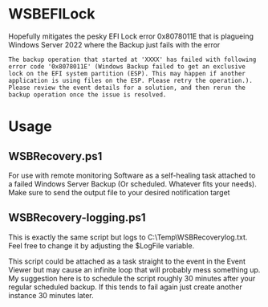 # WSBEFILock
Hopefully mitigates the pesky EFI Lock error 0x8078011E that is plagueing Windows Server 2022 where the Backup just fails with the error

  `The backup operation that started at 'XXXX' has failed with following error code '0x8078011E' (Windows Backup failed to get an exclusive lock on the EFI system partition (ESP). This may happen if another application is using files on the ESP. Please retry the operation.). Please review the event details for a solution, and then rerun the backup operation once the issue is resolved. `

# Usage

  ## WSBRecovery.ps1
  For use with remote monitoring Software as a self-healing task attached to a failed Windows Server Backup (Or scheduled. Whatever fits your needs). Make sure to send the output file to your desired notification target

  ## WSBRecovery-logging.ps1
  This is exactly the same script but logs to C:\Temp\WSBRecoverylog.txt. Feel free to change it by adjusting the $LogFile variable.
  
  This script could be attached as a task straight to the event in the Event Viewer but may cause an infinite loop that will probably mess something up. 
  My suggestion here is to schedule the script roughly 30 minutes after your regular scheduled backup. If this tends to fail again just create another instance 30 minutes later. 
